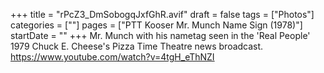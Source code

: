 +++
title = "rPcZ3_DmSobogqJxfGhR.avif"
draft = false
tags = ["Photos"]
categories = [""]
pages = ["PTT Kooser Mr. Munch Name Sign (1978)"]
startDate = ""
+++
Mr. Munch with his nametag seen in the 'Real People' 1979 Chuck E. Cheese's Pizza Time Theatre news broadcast. https://www.youtube.com/watch?v=4tgH_eThNZI
